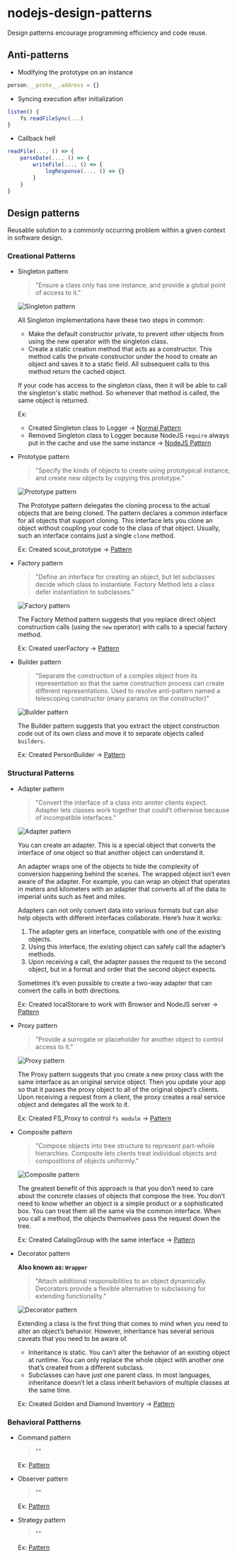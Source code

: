 # nodejs-design-patterns

Design patterns encourage programming efficiency and code reuse.

## Anti-patterns

* Modifying the prototype on an instance
```js
person.__proto__.address = {}
```
* Syncing execution after initialization
```js
listen() {
    fs.readFileSync(...)
}
```
* Callback hell
```js
readFile(..., () => {
    parseDate(..., () => {
        writeFile(..., () => {
            logResponse(..., () => {}
        }
    }
}
```

## Design patterns

Reusable solution to a commonly occurring problem within a given context in software design.

### Creational Patterns

* Singleton pattern

    > "Ensure a class only has one instance, and provide a global point of access to it."

    ![Singleton pattern](singleton-pattern/singleton-pattern.png)

    All Singleton implementations have these two steps in common:

    * Make the default constructor private, to prevent other objects from using the new operator with the singleton class.
    * Create a static creation method that acts as a constructor. This method calls the private constructor under the hood to create an object and saves it to a static field. All subsequent calls to this method return the cached object.

    If your code has access to the singleton class, then it will be able to call the singleton's static method. So whenever that method is called, the same object is returned.

    Ex:
    * Created Singleton class to Logger -> [Normal Pattern](singleton-pattern)
    * Removed Singleton class to Logger because NodeJS `require` always put in the cache and use the same instance -> [NodeJS Pattern](singleton-nodejs-pattern)

* Prototype pattern

    > "Specify the kinds of objects to create using prototypical instance, and create new objects by copying this prototype."

    ![Prototype pattern](prototype-pattern/prototype-pattern.png)

    The Prototype pattern delegates the cloning process to the actual objects that are being cloned. The pattern declares a common interface for all objects that support cloning. This interface lets you clone an object without coupling your code to the class of that object. Usually, such an interface contains just a single `clone` method.

    Ex: Created scout_prototype -> [Pattern](prototype-pattern)

* Factory pattern

    > "Define an interface for creating an object, but let subclasses decide which class to instantiate. Factory Method lets a class defer instantiation to subclasses."

    ![Factory pattern](factory-pattern/factory-pattern.png)

    The Factory Method pattern suggests that you replace direct object construction calls (using the `new` operator) with calls to a special factory method.

    Ex: Created userFactory -> [Pattern](factory-pattern)

* Builder pattern

    > "Separate the construction of a complex object from its representation so that the same construction process can create different representations. Used to resolve anti-pattern named a telescoping constructor (many params on the constructor)"

    ![Builder pattern](builder-pattern/builder-pattern.png)

    The Builder pattern suggests that you extract the object construction code out of its own class and move it to separate objects called `builders`.

    Ex: Created PersonBuilder -> [Pattern](builder-pattern)

### Structural Patterns

* Adapter pattern

    > "Convert the interface of a class into anoter clients expect. Adapter lets classes work together that could't otherwise because of incompatible interfaces."

    ![Adapter pattern](adapter-pattern/adapter-pattern.png)

    You can create an adapter. This is a special object that converts the interface of one object so that another object can understand it.

    An adapter wraps one of the objects to hide the complexity of conversion happening behind the scenes. The wrapped object isn’t even aware of the adapter. For example, you can wrap an object that operates in meters and kilometers with an adapter that converts all of the data to imperial units such as feet and miles.

    Adapters can not only convert data into various formats but can also help objects with different interfaces collaborate. Here’s how it works:

    1. The adapter gets an interface, compatible with one of the existing objects.
    2. Using this interface, the existing object can safely call the adapter’s methods.
    3. Upon receiving a call, the adapter passes the request to the second object, but in a format and order that the second object expects.

    Sometimes it’s even possible to create a two-way adapter that can convert the calls in both directions.

    Ex: Created localStorare to work with Browser and NodeJS server -> [Pattern](adapter-pattern)

* Proxy pattern

    > "Provide a surrogate or placeholder for another object to control access to it."

    ![Proxy pattern](proxy-pattern/proxy-pattern.png)

    The Proxy pattern suggests that you create a new proxy class with the same interface as an original service object. Then you update your app so that it passes the proxy object to all of the original object’s clients. Upon receiving a request from a client, the proxy creates a real service object and delegates all the work to it.

    Ex: Created FS_Proxy to control `fs module` -> [Pattern](proxy-pattern)

* Composite pattern

    > "Compose objects into tree structure to represent part-whole hierarchies. Composite lets clients treat individual objects and compositions of objects uniformly."

    ![Composite pattern](composite-pattern/composite-pattern.png)

    The greatest benefit of this approach is that you don’t need to care about the concrete classes of objects that compose the tree. You don’t need to know whether an object is a simple product or a sophisticated box. You can treat them all the same via the common interface. When you call a method, the objects themselves pass the request down the tree.

    Ex: Created CatalogGroup with the same interface -> [Pattern](composite-pattern)

* Decorator pattern

    **Also known as: `Wrapper`**

    > "Attach additional responsibilities to an object dynamically. Decorators provide a flexible alternative to subclassing for extending functionality."

    ![Decorator pattern](decorator-pattern/decorator-pattern.png)

    Extending a class is the first thing that comes to mind when you need to alter an object’s behavior. However, inheritance has several serious caveats that you need to be aware of.

    * Inheritance is static. You can’t alter the behavior of an existing object at runtime. You can only replace the whole object with another one that’s created from a different subclass.
    * Subclasses can have just one parent class. In most languages, inheritance doesn’t let a class inherit behaviors of multiple classes at the same time.

    Ex: Created Golden and Diamond Inventory -> [Pattern](decorator-pattern)

### Behavioral Pattherns

* Command pattern

    > ""

    Ex: [Pattern]()

* Observer pattern

    > ""

    Ex: [Pattern]()

* Strategy pattern

    > ""

    Ex: [Pattern]()
